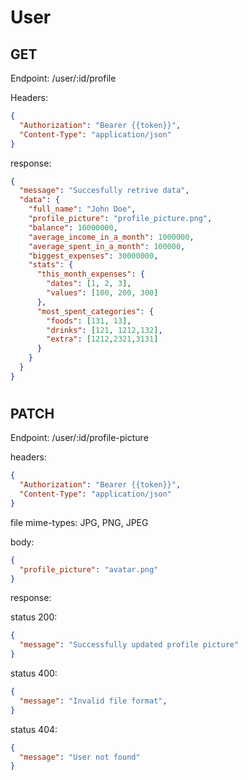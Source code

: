 # User

## GET
Endpoint: /user/:id/profile

Headers:
```json
{
  "Authorization": "Bearer {{token}}",
  "Content-Type": "application/json"
}
```

response:
```json
{
  "message": "Succesfully retrive data",
  "data": {
    "full_name": "John Doe",
    "profile_picture": "profile_picture.png",
    "balance": 10000000,
    "average_income_in_a_month": 1000000,
    "average_spent_in_a_month": 100000,
    "biggest_expenses": 30000000,
    "stats": {
      "this_month_expenses": {
        "dates": [1, 2, 3],
        "values": [100, 200, 300]
      },
      "most_spent_categories": {
        "foods": [131, 13],
        "drinks": [121, 1212,132],
        "extra": [1212,2321,3131]
      }
    }
  }
}
```
#

## PATCH
Endpoint: /user/:id/profile-picture

headers:
```json
{
  "Authorization": "Bearer {{token}}",
  "Content-Type": "application/json"
}
```

file mime-types: JPG, PNG, JPEG

body:
```json
{
  "profile_picture": "avatar.png"
}
```

response:

status 200:
```json
{
  "message": "Successfully updated profile picture"
}
```

status 400:
```json
{
  "message": "Invalid file format",
}
```

status 404:
```json
{
  "message": "User not found"
}
```